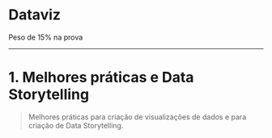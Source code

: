# Dataviz

Peso de 15% na prova

---

# 1. Melhores práticas e Data Storytelling

> Melhores práticas para criação de visualizações de dados e para criação de Data Storytelling.